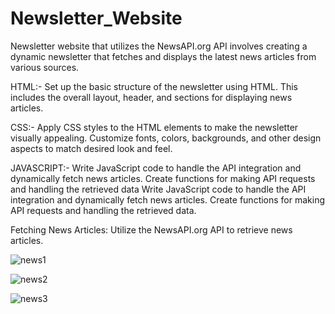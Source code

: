 # Newsletter_Website
Newsletter website that utilizes the NewsAPI.org API involves creating a dynamic newsletter that fetches and displays 
the latest news articles from various sources.


HTML:-
Set up the basic structure of the newsletter using HTML. 
This includes the overall layout, header, and sections for displaying news articles.

CSS:-
Apply CSS styles to the HTML elements to make the newsletter visually appealing.
Customize fonts, colors, backgrounds, and other design aspects to match desired look and feel.

JAVASCRIPT:-
Write JavaScript code to handle the API integration and dynamically fetch news articles. 
Create functions for making API requests and handling the retrieved data
Write JavaScript code to handle the API integration and dynamically fetch news articles.
Create functions for making API requests and handling the retrieved data.

Fetching News Articles:
Utilize the NewsAPI.org API to retrieve news articles.


![news1](https://github.com/Brijesh-Adeshara/Newsletter_Website/assets/127421200/4a6e6146-9b3a-4c6c-b17b-b8a060bfa956)

![news2](https://github.com/Brijesh-Adeshara/Newsletter_Website/assets/127421200/3a5d997d-ed6c-4c02-9123-4c0c4262682d)

![news3](https://github.com/Brijesh-Adeshara/Newsletter_Website/assets/127421200/2c61626a-383c-4dc2-a805-5d2f802b0140)

